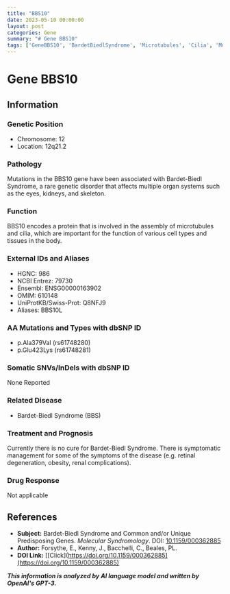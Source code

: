 ```yaml
---
title: "BBS10"
date: 2023-05-10 00:00:00
layout: post
categories: Gene
summary: "# Gene BBS10"
tags: ['GeneBBS10', 'BardetBiedlSyndrome', 'Microtubules', 'Cilia', 'Mutation', 'SymptomaticManagement', 'RareGeneticDisorder', 'OrganSystem']
---
```


# Gene BBS10

## Information

### Genetic Position
- Chromosome: 12
- Location: 12q21.2

### Pathology
Mutations in the BBS10 gene have been associated with Bardet-Biedl Syndrome, a rare genetic disorder that affects multiple organ systems such as the eyes, kidneys, and skeleton.

### Function
BBS10 encodes a protein that is involved in the assembly of microtubules and cilia, which are important for the function of various cell types and tissues in the body.

### External IDs and Aliases
- HGNC: 986
- NCBI Entrez: 79730
- Ensembl: ENSG00000163902
- OMIM: 610148
- UniProtKB/Swiss-Prot: Q8NFJ9
- Aliases: BBS10L

### AA Mutations and Types with dbSNP ID
- p.Ala379Val (rs61748280)
- p.Glu423Lys (rs61748281)

### Somatic SNVs/InDels with dbSNP ID
None Reported

### Related Disease
- Bardet-Biedl Syndrome (BBS)

### Treatment and Prognosis
Currently there is no cure for Bardet-Biedl Syndrome. There is symptomatic management for some of the symptoms of the disease (e.g. retinal degeneration, obesity, renal complications).

### Drug Response
Not applicable

## References
- **Subject:** Bardet-Biedl Syndrome and Common and/or Unique Predisposing Genes. *Molecular Syndromology*. DOI: [10.1159/000362885](https://doi.org/10.1159/000362885)
- **Author:** Forsythe, E., Kenny, J., Bacchelli, C., Beales, PL.
- **DOI Link:** [[Click](https://doi.org/10.1159/000362885](https://doi.org/10.1159/000362885)

**_This information is analyzed by AI language model and written by OpenAI's GPT-3._**